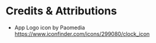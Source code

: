# Credits & Attributions

- App Logo icon by Paomedia <https://www.iconfinder.com/icons/299080/clock_icon>
